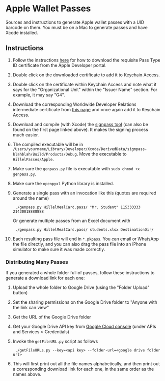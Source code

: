 # Apple Wallet Passes
Sources and instructions to generate Apple wallet passes with a UID barcode on them. You must be on a Mac to generate passes and have Xcode installed.

## Instructions
1. Follow the instructions [here](https://developer.apple.com/library/archive/documentation/UserExperience/Conceptual/PassKit_PG/YourFirst.html) for how to download the requisite Pass Type ID certificate from the Apple Developer portal.
1. Double click on the downloaded certificate to add it to Keychain Access.
1. Double click on the certificate within Keychain Access and note what it says for the "Organizational Unit" within the "Issuer Name" section. For example, it may say "G4".
1. Download the corresponding Worldwide Developer Relations intermediate certificate from [this page](https://www.apple.com/certificateauthority/) and once again add it to Keychain Access.
1. Download and compile (with Xcode) the [signpass tool](https://developer.apple.com/services-account/download?path=/iOS/Wallet_Support_Materials/WalletCompanionFiles.zip) (can also be found on the first page linked above). It makes the signing process much easier.
1. The compiled executable will be in `/Users/yourname/Library/Developer/Xcode/DerivedData/signpass-blahblah/Build/Products/Debug`. Move the executable to `HillelPasses/Apple`.
1. Make sure the `genpass.py` file is executable with `sudo chmod +x genpass.py`.
1. Make sure the `openpyxl` Python library is installed.
1. Generate a single pass with an invocation like this (quotes are required around the name)

        ./genpass.py HillelMealCard.pass/ "Mr. Student" 115333333 21430018888888
     
   Or generate multiple passes from an Excel document with 

        ./genpass.py HillelMealCard.pass/ students.xlsx DestinationDir/

1. Each resulting pass file will end in `*.pkpass`. You can email or WhatsApp the file directly, and you can also drag the pass file into an iPhone simulator to make sure it was made correctly.

### Distributing Many Passes
If you generated a whole folder full of passes, follow these instructions to generate a download link for each one:
1. Upload the whole folder to Google Drive (using the "Folder Upload" button)
1. Set the sharing permissions on the Google Drive folder to "Anyone with the link can view"
1. Get the URL of the Google Drive folder
1. Get your Google Drive API key from [Google Cloud console](https://console.cloud.google.com/apis/credentials) (under APIs and Services > Credentials)
1. Invoke the `getFileURL.py` script as follows

        ./getFileURLs.py --key=<api key> --folder-url=<google drive folder url>

1. This will first print out all the file names alphabetically, and then print out a corresponding download link for each one, in the same order as the names above.

